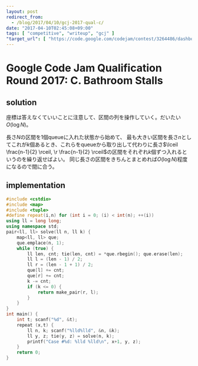 ```yaml
---
layout: post
redirect_from:
  - /blog/2017/04/10/gcj-2017-qual-c/
date: "2017-04-10T02:45:08+09:00"
tags: [ "competitive", "writeup", "gcj" ]
"target_url": [ "https://code.google.com/codejam/contest/3264486/dashboard#s=p2" ]
---
```


# Google Code Jam Qualification Round 2017: C. Bathroom Stalls

## solution

座標は答えなくていいことに注意して、区間の列を操作していく。だいたい$O(\log N)$。

長さ$N$の区間を$1$個queueに入れた状態から始めて、
最も大きい区間を長さ$n$としてこれが$k$個あるとき、これらをqueueから取り出して代わりに長さ$\lceil \frac{n-1}{2} \rceil, \r \frac{n-1}{2} \rceil$の区間をそれぞれ$k$個ずつ入れるというのを繰り返せばよい。
同じ長さの区間をきちんとまとめれば$O(\log N)$程度になるので間に合う。

## implementation

``` c++
#include <cstdio>
#include <map>
#include <tuple>
#define repeat(i,n) for (int i = 0; (i) < int(n); ++(i))
using ll = long long;
using namespace std;
pair<ll, ll> solve(ll n, ll k) {
    map<ll, ll> que;
    que.emplace(n, 1);
    while (true) {
        ll len, cnt; tie(len, cnt) = *que.rbegin(); que.erase(len);
        ll l = (len - 1) / 2;
        ll r = (len - 1 + 1) / 2;
        que[l] += cnt;
        que[r] += cnt;
        k -= cnt;
        if (k <= 0) {
            return make_pair(r, l);
        }
    }
}
int main() {
    int t; scanf("%d", &t);
    repeat (x,t) {
        ll n, k; scanf("%lld%lld", &n, &k);
        ll y, z; tie(y, z) = solve(n, k);
        printf("Case #%d: %lld %lld\n", x+1, y, z);
    }
    return 0;
}
```
